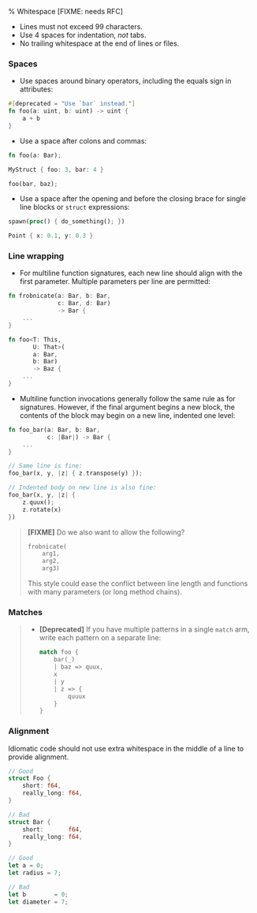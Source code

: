 % Whitespace [FIXME: needs RFC]

* Lines must not exceed 99 characters.
* Use 4 spaces for indentation, _not_ tabs.
* No trailing whitespace at the end of lines or files.

### Spaces

* Use spaces around binary operators, including the equals sign in attributes:

``` rust
#[deprecated = "Use `bar` instead."]
fn foo(a: uint, b: uint) -> uint {
    a + b
}
```

* Use a space after colons and commas:

``` rust
fn foo(a: Bar);

MyStruct { foo: 3, bar: 4 }

foo(bar, baz);
```

* Use a space after the opening and before the closing brace for
  single line blocks or `struct` expressions:

``` rust
spawn(proc() { do_something(); })

Point { x: 0.1, y: 0.3 }
```

### Line wrapping

* For multiline function signatures, each new line should align with the
  first parameter. Multiple parameters per line are permitted:

``` rust
fn frobnicate(a: Bar, b: Bar,
              c: Bar, d: Bar)
              -> Bar {
    ...
}

fn foo<T: This,
       U: That>(
       a: Bar,
       b: Bar)
       -> Baz {
    ...
}
```

* Multiline function invocations generally follow the same rule as for
  signatures. However, if the final argument begins a new block, the
  contents of the block may begin on a new line, indented one level:

``` rust
fn foo_bar(a: Bar, b: Bar,
           c: |Bar|) -> Bar {
    ...
}

// Same line is fine:
foo_bar(x, y, |z| { z.transpose(y) });

// Indented body on new line is also fine:
foo_bar(x, y, |z| {
    z.quux();
    z.rotate(x)
})
```

> **[FIXME]** Do we also want to allow the following?
>
> ```rust
> frobnicate(
>     arg1,
>     arg2,
>     arg3)
> ```
>
> This style could ease the conflict between line length and functions
> with many parameters (or long method chains).

### Matches

> * **[Deprecated]** If you have multiple patterns in a single `match`
>   arm, write each pattern on a separate line:
>
>     ``` rust
>     match foo {
>         bar(_)
>         | baz => quux,
>         x
>         | y
>         | z => {
>             quuux
>         }
>     }
>     ```

### Alignment

Idiomatic code should not use extra whitespace in the middle of a line
to provide alignment.


``` rust
// Good
struct Foo {
    short: f64,
    really_long: f64,
}

// Bad
struct Bar {
    short:       f64,
    really_long: f64,
}

// Good
let a = 0;
let radius = 7;

// Bad
let b        = 0;
let diameter = 7;
```
